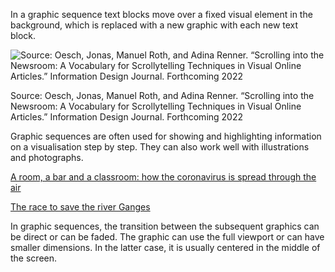 In a graphic sequence text blocks move over a fixed visual element in the background, which is replaced with a new graphic with each new text block.

![Source: Oesch, Jonas, Manuel Roth, and Adina Renner. “Scrolling into the Newsroom: A Vocabulary for Scrollytelling Techniques in Visual Online Articles.” Information Design Journal. Forthcoming 2022](Scrollytelling%200ae4533947224ed3b08305e4c650ce0d/scrollytelling-graphic-sequence.png)

Source: Oesch, Jonas, Manuel Roth, and Adina Renner. “Scrolling into the Newsroom: A Vocabulary for Scrollytelling Techniques in Visual Online Articles.” Information Design Journal. Forthcoming 2022

Graphic sequences are often used for showing and highlighting information on a visualisation step by step. They can also work well with illustrations and photographs.

[A room, a bar and a classroom: how the coronavirus is spread through the air](https://elpais.com/especiales/coronavirus-covid-19/a-room-a-bar-and-a-class-how-the-coronavirus-is-spread-through-the-air/)

[The race to save the river Ganges](https://graphics.reuters.com/INDIA-RIVER/010081TW39P/index.html)

In graphic sequences, the transition between the subsequent graphics can be direct or can be faded. The graphic can use the full viewport or can have smaller dimensions. In the latter case, it is usually centered in the middle of the screen.